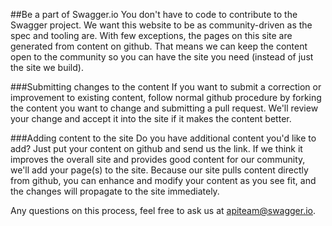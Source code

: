 ##Be a part of Swagger.io
You don't have to code to contribute to the Swagger project. We want this website to be as community-driven as the spec and tooling are. With few exceptions, the pages on this site are generated from content on github. That means we can keep the content open to the community so you can have the site you need (instead of just the site we build).

###Submitting changes to the content
If you want to submit a correction or improvement to existing content, follow normal github procedure by forking the content you want to change and submitting a pull request. We'll review your change and accept it into the site if it makes the content better.

###Adding content to the site
Do you have additional content you'd like to add? Just put your content on github and send us the link. If we think it improves the overall site and provides good content for our community, we'll add your page(s) to the site. Because our site pulls content directly from github, you can enhance and modify your content as you see fit, and the changes will propagate to the site immediately.

Any questions on this process, feel free to ask us at [apiteam@swagger.io](mailto:apiteam@swagger.io).

